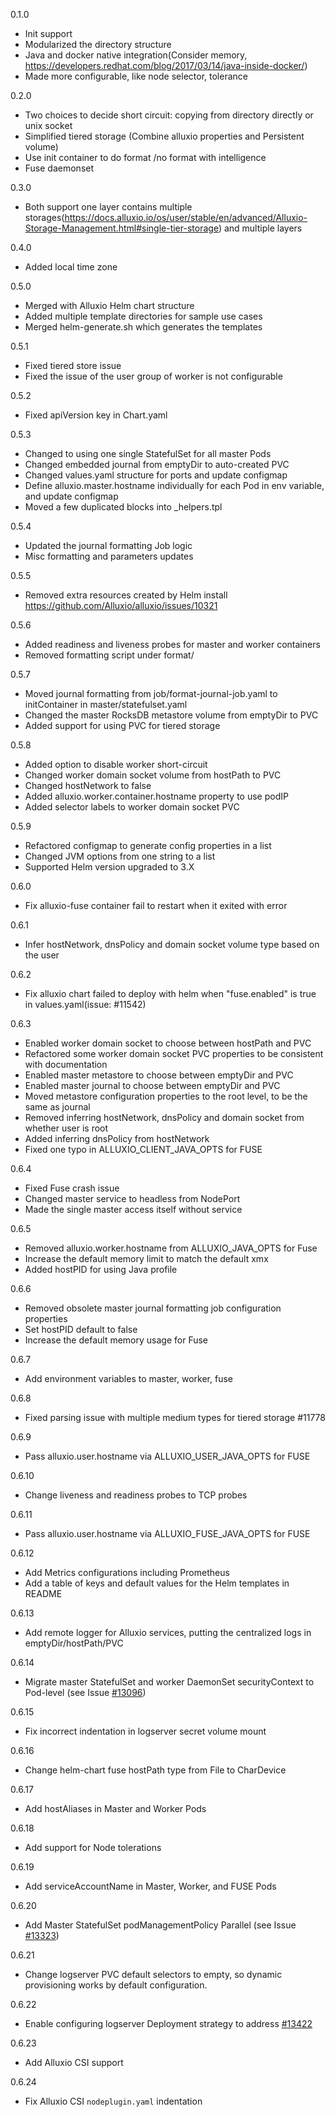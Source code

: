0.1.0

- Init support
- Modularized the directory structure
- Java and docker native integration(Consider memory, https://developers.redhat.com/blog/2017/03/14/java-inside-docker/)
- Made more configurable, like node selector, tolerance

0.2.0

- Two choices to decide short circuit: copying from directory directly or unix socket
- Simplified tiered storage (Combine alluxio properties and Persistent volume)
- Use init container to do format /no format with intelligence
- Fuse daemonset

0.3.0

- Both support one layer contains multiple storages(https://docs.alluxio.io/os/user/stable/en/advanced/Alluxio-Storage-Management.html#single-tier-storage) and multiple layers

0.4.0

- Added local time zone

0.5.0

- Merged with Alluxio Helm chart structure
- Added multiple template directories for sample use cases
- Merged helm-generate.sh which generates the templates 


0.5.1

- Fixed tiered store issue
- Fixed the issue of the user group of worker is not configurable

0.5.2

- Fixed apiVersion key in Chart.yaml

0.5.3

- Changed to using one single StatefulSet for all master Pods
- Changed embedded journal from emptyDir to auto-created PVC
- Changed values.yaml structure for ports and update configmap
- Define alluxio.master.hostname individually for each Pod in env variable, and update configmap
- Moved a few duplicated blocks into _helpers.tpl

0.5.4

- Updated the journal formatting Job logic
- Misc formatting and parameters updates

0.5.5

- Removed extra resources created by Helm install https://github.com/Alluxio/alluxio/issues/10321

0.5.6

- Added readiness and liveness probes for master and worker containers
- Removed formatting script under format/

0.5.7

- Moved journal formatting from job/format-journal-job.yaml to initContainer in master/statefulset.yaml
- Changed the master RocksDB metastore volume from emptyDir to PVC
- Added support for using PVC for tiered storage

0.5.8

- Added option to disable worker short-circuit
- Changed worker domain socket volume from hostPath to PVC
- Changed hostNetwork to false
- Added alluxio.worker.container.hostname property to use podIP
- Added selector labels to worker domain socket PVC

0.5.9

- Refactored configmap to generate config properties in a list
- Changed JVM options from one string to a list
- Supported Helm version upgraded to 3.X

0.6.0

- Fix alluxio-fuse container fail to restart when it exited with error

0.6.1

- Infer hostNetwork, dnsPolicy and domain socket volume type based on the user

0.6.2

- Fix alluxio chart failed to deploy with helm when "fuse.enabled" is true in values.yaml(issue: #11542)

0.6.3

- Enabled worker domain socket to choose between hostPath and PVC
- Refactored some worker domain socket PVC properties to be consistent with documentation
- Enabled master metastore to choose between emptyDir and PVC
- Enabled master journal to choose between emptyDir and PVC
- Moved metastore configuration properties to the root level, to be the same as journal
- Removed inferring hostNetwork, dnsPolicy and domain socket from whether user is root
- Added inferring dnsPolicy from hostNetwork
- Fixed one typo in ALLUXIO_CLIENT_JAVA_OPTS for FUSE

0.6.4

- Fixed Fuse crash issue
- Changed master service to headless from NodePort
- Made the single master access itself without service

0.6.5

- Removed alluxio.worker.hostname from ALLUXIO_JAVA_OPTS for Fuse
- Increase the default memory limit to match the default xmx
- Added hostPID for using Java profile

0.6.6

- Removed obsolete master journal formatting job configuration properties
- Set hostPID default to false
- Increase the default memory usage for Fuse

0.6.7

- Add environment variables to master, worker, fuse

0.6.8

- Fixed parsing issue with multiple medium types for tiered storage #11778

0.6.9

- Pass alluxio.user.hostname via ALLUXIO_USER_JAVA_OPTS for FUSE

0.6.10

- Change liveness and readiness probes to TCP probes

0.6.11

- Pass alluxio.user.hostname via ALLUXIO_FUSE_JAVA_OPTS for FUSE

0.6.12

- Add Metrics configurations including Prometheus
- Add a table of keys and default values for the Helm templates in README

0.6.13

- Add remote logger for Alluxio services, putting the centralized logs in emptyDir/hostPath/PVC

0.6.14

- Migrate master StatefulSet and worker DaemonSet securityContext to Pod-level (see Issue [#13096](https://github.com/Alluxio/alluxio/issues/13096))

0.6.15

- Fix incorrect indentation in logserver secret volume mount

0.6.16

- Change helm-chart fuse hostPath type from File to CharDevice

0.6.17

- Add hostAliases in Master and Worker Pods

0.6.18

- Add support for Node tolerations

0.6.19

- Add serviceAccountName in Master, Worker, and FUSE Pods

0.6.20

- Add Master StatefulSet podManagementPolicy Parallel (see Issue [#13323](https://github.com/Alluxio/alluxio/issues/13323))

0.6.21

- Change logserver PVC default selectors to empty, so dynamic provisioning works by default configuration.

0.6.22
- Enable configuring logserver Deployment strategy to address [#13422](https://github.com/Alluxio/alluxio/issues/13422)

0.6.23
- Add Alluxio CSI support

0.6.24
- Fix Alluxio CSI `nodeplugin.yaml` indentation
